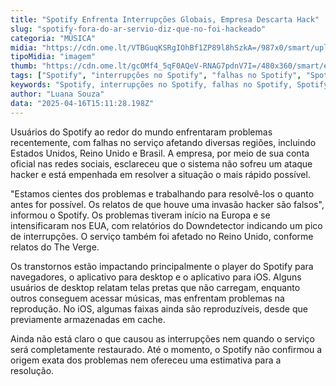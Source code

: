 ```yaml
---
title: "Spotify Enfrenta Interrupções Globais, Empresa Descarta Hack"
slug: "spotify-fora-do-ar-servio-diz-que-no-foi-hackeado"
categoria: "MÚSICA"
midia: "https://cdn.ome.lt/VTBGuqKSRgIOhBf1ZP89l8hSzkA=/987x0/smart/uploads/conteudo/fotos/OMELETE_CAPA_-_2025-04-16T114931.200.png"
tipoMidia: "imagem"
thumb: "https://cdn.ome.lt/gcOMf4_5qF0AQeV-RNAG7pdnV7I=/480x360/smart/extras/conteudos/omelete_THUMB_-_2025-04-16T114917.604.png"
tags: ["Spotify", "interrupções no Spotify", "falhas no Spotify", "Spotify fora do ar", "problema Spotify"]
keywords: "Spotify, interrupções no Spotify, falhas no Spotify, Spotify fora do ar, problema Spotify"
author: "Luana Souza"
data: "2025-04-16T15:11:28.198Z"
---
```


Usuários do Spotify ao redor do mundo enfrentaram problemas recentemente, com falhas no serviço afetando diversas regiões, incluindo Estados Unidos, Reino Unido e Brasil. A empresa, por meio de sua conta oficial nas redes sociais, esclareceu que o sistema não sofreu um ataque hacker e está empenhada em resolver a situação o mais rápido possível.

"Estamos cientes dos problemas e trabalhando para resolvê-los o quanto antes for possível. Os relatos de que houve uma invasão hacker são falsos", informou o Spotify. Os problemas tiveram início na Europa e se intensificaram nos EUA, com relatórios do Downdetector indicando um pico de interrupções. O serviço também foi afetado no Reino Unido, conforme relatos do The Verge.

Os transtornos estão impactando principalmente o player do Spotify para navegadores, o aplicativo para desktop e o aplicativo para iOS. Alguns usuários de desktop relatam telas pretas que não carregam, enquanto outros conseguem acessar músicas, mas enfrentam problemas na reprodução. No iOS, algumas faixas ainda são reproduzíveis, desde que previamente armazenadas em cache.

Ainda não está claro o que causou as interrupções nem quando o serviço será completamente restaurado. Até o momento, o Spotify não confirmou a origem exata dos problemas nem ofereceu uma estimativa para a resolução.
